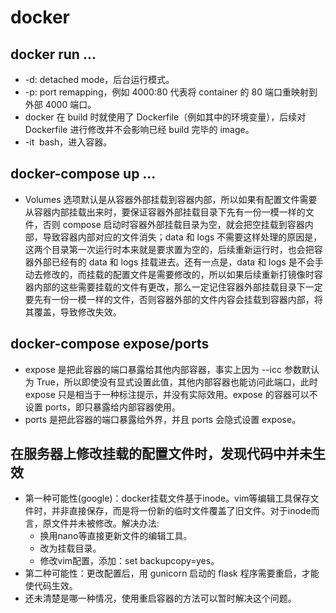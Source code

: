 # docker


## docker run ...
+ -d: detached mode，后台运行模式。
+ -p: port remapping，例如 4000:80 代表将 container 的 80 端口重映射到外部 4000 端口。
+ docker 在 build 时就使用了 Dockerfile（例如其中的环境变量），后续对 Dockerfile 进行修改并不会影响已经 build 完毕的 image。
+ -it <image> bash，进入容器。

## docker-compose up ...
+ Volumes 选项默认是从容器外部挂载到容器内部，所以如果有配置文件需要从容器内部挂载出来时，要保证容器外部挂载目录下先有一份一模一样的文件，否则 compose 启动时容器外部挂载目录为空，就会把空挂载到容器内部，导致容器内部对应的文件消失；data 和 logs 不需要这样处理的原因是，这两个目录第一次运行时本来就是要求置为空的，后续重新运行时，也会把容器外部已经有的 data 和 logs 挂载进去。还有一点是，data 和 logs 是不会手动去修改的，而挂载的配置文件是需要修改的，所以如果后续重新打镜像时容器内部的这些需要挂载的文件有更改，那么一定记住容器外部挂载目录下一定要先有一份一模一样的文件，否则容器外部的文件内容会挂载到容器内部，将其覆盖，导致修改失效。

## docker-compose expose/ports
+ expose 是把此容器的端口暴露给其他内部容器，事实上因为 --icc 参数默认为 True，所以即使没有显式设置此值，其他内部容器也能访问此端口，此时 expose 只是相当于一种标注提示，并没有实际效用。expose 的容器可以不设置 ports，即只暴露给内部容器使用。
+ ports 是把此容器的端口暴露给外界，并且 ports 会隐式设置 expose。

## 在服务器上修改挂载的配置文件时，发现代码中并未生效

+ 第一种可能性(google)：docker挂载文件基于inode。vim等编辑工具保存文件时，并非直接保存，而是将一份新的临时文件覆盖了旧文件。对于inode而言，原文件并未被修改。解决办法:
	+ 换用nano等直接更新文件的编辑工具。  
	+ 改为挂载目录。   
	+ 修改vim配置，添加：set backupcopy=yes。
+ 第二种可能性：更改配置后，用 gunicorn 启动的 flask 程序需要重启，才能使代码生效。
+ 还未清楚是哪一种情况，使用重启容器的方法可以暂时解决这个问题。